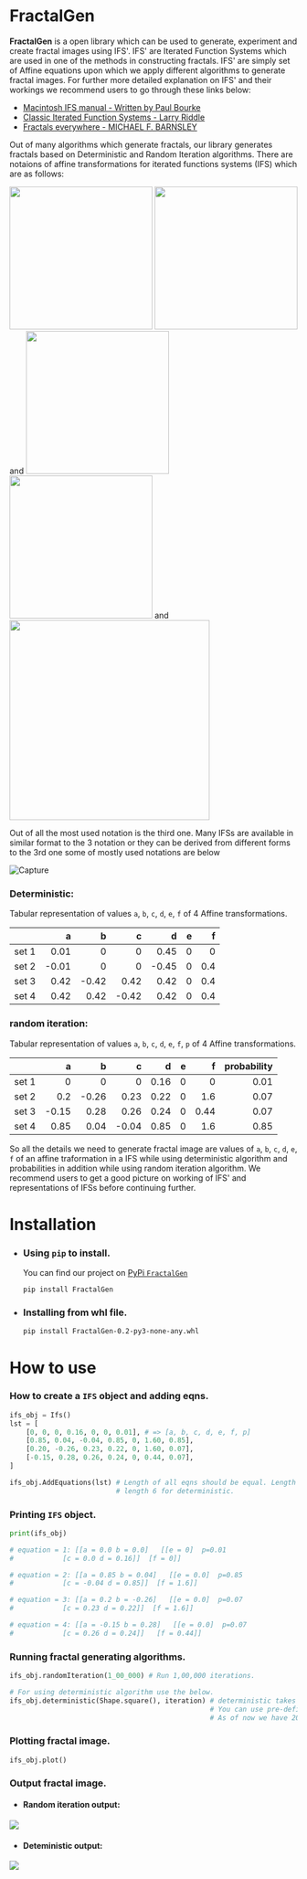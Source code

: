 # FractalGen
**FractalGen** is a open library which can be used to generate, experiment and create fractal images using IFS'. IFS' are Iterated Function Systems which are used in one of the methods in constructing fractals. IFS' are simply set of Affine equations upon which we apply different algorithms to generate fractal images. For further more detailed explanation on IFS' and their workings we recommend users to go through these links below:
- [Macintosh IFS manual - Written by Paul Bourke](http://paulbourke.net/fractals/ifs/)
- [Classic Iterated Function Systems - Larry Riddle](https://larryriddle.agnesscott.org/ifs/ifs.htm)
- [Fractals everywhere - MICHAEL F. BARNSLEY](https://www.sciencedirect.com/book/9780120790616/fractals-everywhere)

 Out of many algorithms which generate fractals, our library generates fractals based on Deterministic and Random Iteration algorithms. There are notaions of affine transformations for iterated functions systems (IFS) which are as follows:

<img src="https://github.com/Navaneethnanda/fractal-gen/blob/main/imgs/eqn1.svg" width=250 />
<img src="https://github.com/Navaneethnanda/fractal-gen/blob/main/imgs/eqn4.svg" width=250 />
and

<img src="https://github.com/Navaneethnanda/fractal-gen/blob/main/imgs/eq2.svg" width=250 />
<img src="https://github.com/Navaneethnanda/fractal-gen/blob/main/imgs/eqn3.svg" width=250 />
and

<img src="https://github.com/Navaneethnanda/fractal-gen/blob/main/imgs/CodeCogsEqn.svg" width=350 />

Out of all the most used notation is the third one. Many IFSs are available in similar format to the 3 notation or they can be derived from different forms to the 3rd one some of mostly used notations are below

![Capture](https://user-images.githubusercontent.com/37890718/114451965-84120b80-9bf5-11eb-92a8-e04e05b84c99.PNG)


### Deterministic:
Tabular representation of values `a`, `b`, `c`, `d`, `e`, `f` of 4 Affine transformations.

|       |     a |     b |     c |     d |   e |   f |
|:------|------:|------:|------:|------:|----:|----:|
| set 1 |  0.01 |  0    |  0    |  0.45 |   0 | 0   |
| set 2 | -0.01 |  0    |  0    | -0.45 |   0 | 0.4 |
| set 3 |  0.42 | -0.42 |  0.42 |  0.42 |   0 | 0.4 |
| set 4 |  0.42 |  0.42 | -0.42 |  0.42 |   0 | 0.4 |


### random iteration:
Tabular representation of values `a`, `b`, `c`, `d`, `e`, `f`, `p` of 4 Affine transformations.

|       |     a |     b |     c |    d |   e |    f |   probability |
|:------|------:|------:|------:|-----:|----:|-----:|--------------:|
| set 1 |  0    |  0    |  0    | 0.16 |   0 | 0    |          0.01 |
| set 2 |  0.2  | -0.26 |  0.23 | 0.22 |   0 | 1.6  |          0.07 |
| set 3 | -0.15 |  0.28 |  0.26 | 0.24 |   0 | 0.44 |          0.07 |
| set 4 |  0.85 |  0.04 | -0.04 | 0.85 |   0 | 1.6  |          0.85 |

So all the details we need to generate fractal image are values of `a`, `b`, `c`, `d`, `e`, `f` of an affine traformation in a IFS while using deterministic algorithm and probabilities in addition while using random iteration algorithm. We recommend users to get a good picture on working of IFS' and representations of IFSs before continuing further.

# Installation
- ### Using `pip` to install.
  You can find our project on [PyPi `FractalGen`](https://pypi.org/project/FractalGen/)
  ```
  pip install FractalGen
  ```
- ### Installing from whl file.
  ```
  pip install FractalGen-0.2-py3-none-any.whl
  ```

# How to use 

### How to create a `IFS` object and adding eqns.
```py
ifs_obj = Ifs()
lst = [
    [0, 0, 0, 0.16, 0, 0, 0.01], # => [a, b, c, d, e, f, p]
    [0.85, 0.04, -0.04, 0.85, 0, 1.60, 0.85],
    [0.20, -0.26, 0.23, 0.22, 0, 1.60, 0.07],
    [-0.15, 0.28, 0.26, 0.24, 0, 0.44, 0.07],
]

ifs_obj.AddEquations(lst) # Length of all eqns should be equal. Length 7 of random iteration.
                          # length 6 for deterministic.
```

### Printing `IFS` object.
```py
print(ifs_obj)

# equation = 1: [[a = 0.0 b = 0.0]   [[e = 0]  p=0.01
# 	         [c = 0.0 d = 0.16]]  [f = 0]]

# equation = 2: [[a = 0.85 b = 0.04]   [[e = 0.0]  p=0.85
# 	         [c = -0.04 d = 0.85]]  [f = 1.6]]

# equation = 3: [[a = 0.2 b = -0.26]   [[e = 0.0]  p=0.07
# 	         [c = 0.23 d = 0.22]]  [f = 1.6]]

# equation = 4: [[a = -0.15 b = 0.28]   [[e = 0.0]  p=0.07
#  	         [c = 0.26 d = 0.24]]   [f = 0.44]]
```

### Running fractal generating algorithms.

```py
ifs_obj.randomIteration(1_00_000) # Run 1,00,000 iterations.

# For using deterministic algorithm use the below.
ifs_obj.deterministic(Shape.square(), iteration) # deterministic takes Shape and number of iterations as arguments.
                                                 # You can use pre-defined Shape check out Shape class.
                                                 # As of now we have 200-300 points to generate a shape.
```

### Plotting fractal image.
```
ifs_obj.plot()
```

### Output fractal image.

- #### Random iteration output:
<img src="https://github.com/Navaneethnanda/fractal-gen/blob/main/imgs/frac.png" />

- #### Deteministic output:
<img src="https://github.com/Navaneethnanda/fractal-gen/blob/main/imgs/frac1.png" />

